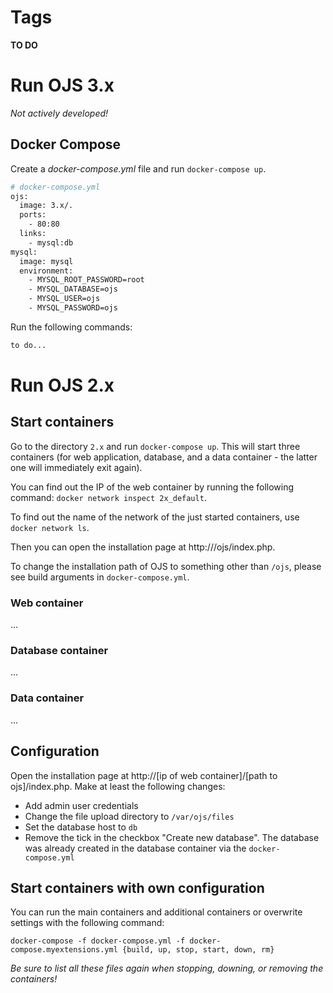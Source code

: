 # Tags
**TO DO**

# Run OJS 3.x

_Not actively developed!_

## Docker Compose
Create a *docker-compose.yml* file and run ```docker-compose up```.
```dockerfile
# docker-compose.yml
ojs:
  image: 3.x/.
  ports:
    - 80:80
  links:
    - mysql:db
mysql:
  image: mysql
  environment:
    - MYSQL_ROOT_PASSWORD=root
    - MYSQL_DATABASE=ojs
    - MYSQL_USER=ojs
    - MYSQL_PASSWORD=ojs
```

Run the following commands:
```bash
to do...
```

# Run OJS 2.x

## Start containers

Go to the directory `2.x` and run `docker-compose up`. This will start three containers (for web application, database, and a data container - the latter one will immediately exit again).

You can find out the IP of the web container by running the following command: `docker network inspect 2x_default`.

To find out the name of the network of the just started containers, use `docker network ls`.

Then you can open the installation page at http://<ip of web container>/ojs/index.php.

To change the installation path of OJS to something other than `/ojs`, please see build arguments in `docker-compose.yml`.

### Web container
...

### Database container
...

### Data container
...

## Configuration

Open the installation page at http://[ip of web container]/[path to ojs]/index.php. Make at least the following changes:

* Add admin user credentials
* Change the file upload directory to `/var/ojs/files`
* Set the database host to `db`
* Remove the tick in the checkbox "Create new database". The database was already created in the database container via the `docker-compose.yml`

## Start containers with own configuration

You can run the main containers and additional containers or overwrite settings with the following command:

```
docker-compose -f docker-compose.yml -f docker-compose.myextensions.yml {build, up, stop, start, down, rm}
```

*Be sure to list all these files again when stopping, downing, or removing the containers!*
